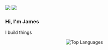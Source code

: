 [![](https://img.shields.io/badge/linkedin-%230077B5.svg?&style=for-the-badge&logo=linkedin&logoColor=white)](https://www.linkedin.com/in/jameslinurl/)
[![](https://img.shields.io/badge/Gmail-D14836?style=for-the-badge&logo=gmail&logoColor=white)](mailto:linj3@union.edu)

### Hi, I'm James
I build things


<div align="center">
  <img src="https://github-readme-stats.vercel.app/api/top-langs/?username=JamessLin&layout=compact&theme=radical" alt="Top Languages" />
</div>
